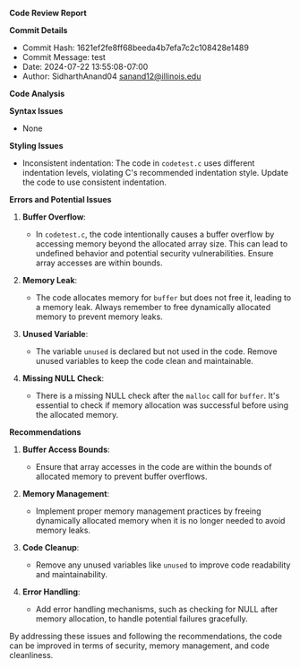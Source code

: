 **Code Review Report**

**Commit Details**

* Commit Hash: 1621ef2fe8ff68beeda4b7efa7c2c108428e1489
* Commit Message: test
* Date: 2024-07-22 13:55:08-07:00
* Author: SidharthAnand04 <sanand12@illinois.edu>

**Code Analysis**

**Syntax Issues**

* None

**Styling Issues**

* Inconsistent indentation: The code in `codetest.c` uses different indentation levels, violating C's recommended indentation style. Update the code to use consistent indentation.

**Errors and Potential Issues**

1. **Buffer Overflow**:
   - In `codetest.c`, the code intentionally causes a buffer overflow by accessing memory beyond the allocated array size. This can lead to undefined behavior and potential security vulnerabilities. Ensure array accesses are within bounds.

2. **Memory Leak**:
   - The code allocates memory for `buffer` but does not free it, leading to a memory leak. Always remember to free dynamically allocated memory to prevent memory leaks.

3. **Unused Variable**:
   - The variable `unused` is declared but not used in the code. Remove unused variables to keep the code clean and maintainable.

4. **Missing NULL Check**:
   - There is a missing NULL check after the `malloc` call for `buffer`. It's essential to check if memory allocation was successful before using the allocated memory.

**Recommendations**

1. **Buffer Access Bounds**:
   - Ensure that array accesses in the code are within the bounds of allocated memory to prevent buffer overflows.

2. **Memory Management**:
   - Implement proper memory management practices by freeing dynamically allocated memory when it is no longer needed to avoid memory leaks.

3. **Code Cleanup**:
   - Remove any unused variables like `unused` to improve code readability and maintainability.

4. **Error Handling**:
   - Add error handling mechanisms, such as checking for NULL after memory allocation, to handle potential failures gracefully.

By addressing these issues and following the recommendations, the code can be improved in terms of security, memory management, and code cleanliness.